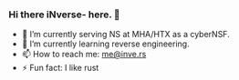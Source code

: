 ### Hi there iNverse- here. 👋

- 🔭 I’m currently serving NS at MHA/HTX as a cyberNSF.
- 🌱 I’m currently learning reverse engineering.
- 📫 How to reach me: me@inve.rs
- ⚡ Fun fact: I like rust
